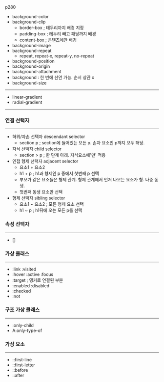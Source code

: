 p280
- background-color
- background-clip
  - border-box ; 테두리까지 배경 지정
  - padding-box ; 테두리 빼고 패딩까지 배경
  - content-box ; 콘텐츠에만 배경
- background-image
- background-repeat
  - repeat, repeat-x, repeat-y, no-repeat
- background-position
- background-origin
- background-attachment
- background : 한 번에 선언 가능. 순서 상관 x
- background-size
---
- linear-gradient
- radial-gradient
---
### 연결 선택자
---
  - 하위/자손 선택자 descendant selector
    - section p ; section에 들어있는 모든 p. 손자 요소인 p까지 모두 해당.
  - 자식 선택자 child selector
    - section > p ; 한 단계 아래. 자식요소에'만' 적용
  - 인접 형제 선택자 adjacent selector
    - 요소1 + 요소2 
    - h1 + p ; h1과 형제인 p 중에서 첫번째 p 선택   
    - 부모가 같은 요소들은 형제 관계. 형제 관계에서 먼저 나오는 요소가 형. 나중 동생.
    - 첫번째 동생 요소만 선택  
  - 형제 선택자 sibling selector
    - 요소1 ~ 요소2 ; 모든 형제 요소 선택
    - h1 ~ p ; h1뒤에 오는 모든 p를 선택

### 속성 선택자
---
  - []

### 가상 클래스
---
- :link :visited
- :hover :active :focus
- :target ; 앵커로 연결된 부분
- :enabled :disabled
- :checked
- :not

### 구조 가상 클래스
---
- :only-child
- A:only-type-of

### 가상 요소
---
- ::first-line
- ::first-letter
- ::before
- ::after
